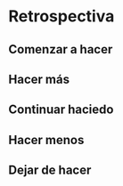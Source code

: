 # Retrospectiva

## Comenzar a hacer

## Hacer más 

## Continuar haciedo

## Hacer menos


## Dejar de hacer